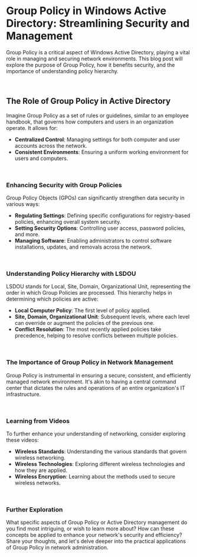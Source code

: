 # Group Policy in Windows Active Directory: Streamlining Security and Management

Group Policy is a critical aspect of Windows Active Directory, playing a vital role in managing and securing network environments. This blog post will explore the purpose of Group Policy, how it benefits security, and the importance of understanding policy hierarchy.

<br>

## The Role of Group Policy in Active Directory

Imagine Group Policy as a set of rules or guidelines, similar to an employee handbook, that governs how computers and users in an organization operate. It allows for:

- **Centralized Control**: Managing settings for both computer and user accounts across the network.
- **Consistent Environments**: Ensuring a uniform working environment for users and computers.

<br>

### Enhancing Security with Group Policies

Group Policy Objects (GPOs) can significantly strengthen data security in various ways:

- **Regulating Settings**: Defining specific configurations for registry-based policies, enhancing overall system security.
- **Setting Security Options**: Controlling user access, password policies, and more.
- **Managing Software**: Enabling administrators to control software installations, updates, and removals across the network.

<br>

### Understanding Policy Hierarchy with LSDOU

LSDOU stands for Local, Site, Domain, Organizational Unit, representing the order in which Group Policies are processed. This hierarchy helps in determining which policies are active:

- **Local Computer Policy**: The first level of policy applied.
- **Site, Domain, Organizational Unit**: Subsequent levels, where each level can override or augment the policies of the previous one.
- **Conflict Resolution**: The most recently applied policies take precedence, helping to resolve conflicts between multiple policies.

<br>

### The Importance of Group Policy in Network Management

Group Policy is instrumental in ensuring a secure, consistent, and efficiently managed network environment. It's akin to having a central command center that dictates the rules and operations of an entire organization's IT infrastructure.

<br>

### Learning from Videos

To further enhance your understanding of networking, consider exploring these videos:

- **Wireless Standards**: Understanding the various standards that govern wireless networking.
- **Wireless Technologies**: Exploring different wireless technologies and how they are applied.
- **Wireless Encryption**: Learning about the methods used to secure wireless networks.

<br>

### Further Exploration

What specific aspects of Group Policy or Active Directory management do you find most intriguing, or wish to learn more about? How can these concepts be applied to enhance your network's security and efficiency? Share your thoughts, and let's delve deeper into the practical applications of Group Policy in network administration.
